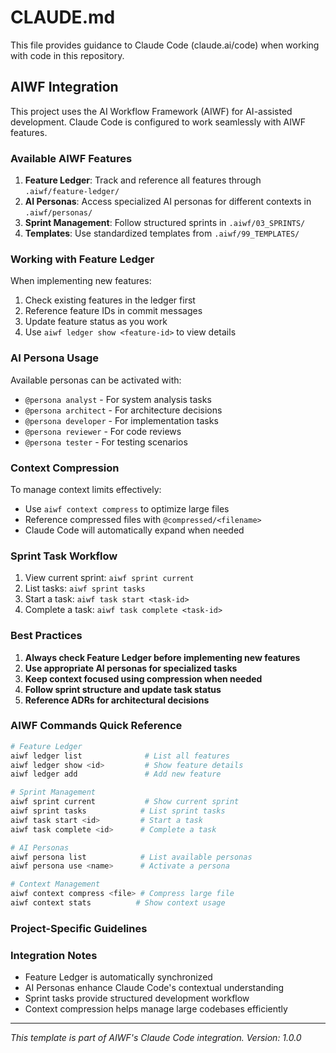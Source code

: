 # CLAUDE.md

This file provides guidance to Claude Code (claude.ai/code) when working with code in this repository.

## AIWF Integration

This project uses the AI Workflow Framework (AIWF) for AI-assisted development. Claude Code is configured to work seamlessly with AIWF features.

### Available AIWF Features

1. **Feature Ledger**: Track and reference all features through `.aiwf/feature-ledger/`
2. **AI Personas**: Access specialized AI personas for different contexts in `.aiwf/personas/`
3. **Sprint Management**: Follow structured sprints in `.aiwf/03_SPRINTS/`
4. **Templates**: Use standardized templates from `.aiwf/99_TEMPLATES/`

### Working with Feature Ledger

When implementing new features:
1. Check existing features in the ledger first
2. Reference feature IDs in commit messages
3. Update feature status as you work
4. Use `aiwf ledger show <feature-id>` to view details

### AI Persona Usage

Available personas can be activated with:
- `@persona analyst` - For system analysis tasks
- `@persona architect` - For architecture decisions
- `@persona developer` - For implementation tasks
- `@persona reviewer` - For code reviews
- `@persona tester` - For testing scenarios

### Context Compression

To manage context limits effectively:
- Use `aiwf context compress` to optimize large files
- Reference compressed files with `@compressed/<filename>`
- Claude Code will automatically expand when needed

### Sprint Task Workflow

1. View current sprint: `aiwf sprint current`
2. List tasks: `aiwf sprint tasks`
3. Start a task: `aiwf task start <task-id>`
4. Complete a task: `aiwf task complete <task-id>`

### Best Practices

1. **Always check Feature Ledger before implementing new features**
2. **Use appropriate AI personas for specialized tasks**
3. **Keep context focused using compression when needed**
4. **Follow sprint structure and update task status**
5. **Reference ADRs for architectural decisions**

### AIWF Commands Quick Reference

```bash
# Feature Ledger
aiwf ledger list              # List all features
aiwf ledger show <id>         # Show feature details
aiwf ledger add               # Add new feature

# Sprint Management
aiwf sprint current           # Show current sprint
aiwf sprint tasks            # List sprint tasks
aiwf task start <id>         # Start a task
aiwf task complete <id>      # Complete a task

# AI Personas
aiwf persona list            # List available personas
aiwf persona use <name>      # Activate a persona

# Context Management
aiwf context compress <file> # Compress large file
aiwf context stats          # Show context usage
```

### Project-Specific Guidelines

<!-- Project-specific guidelines will be added here by the development team -->

### Integration Notes

- Feature Ledger is automatically synchronized
- AI Personas enhance Claude Code's contextual understanding
- Sprint tasks provide structured development workflow
- Context compression helps manage large codebases efficiently

---

*This template is part of AIWF's Claude Code integration. Version: 1.0.0*